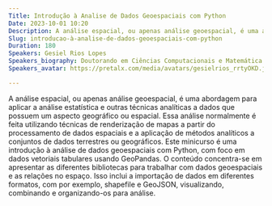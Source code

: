 ```yaml
---
Title: Introdução à Analise de Dados Geoespaciais com Python
Date: 2023-10-01 10:20
Description: A análise espacial, ou apenas análise geoespacial, é uma abordagem para aplicar a análise estatística e outras técnicas analíticas a dados que possuem um aspecto geográfico ou espacial.
Slug: introducao-à-analise-de-dados-geoespaciais-com-python
Duration: 180
Speakers: Gesiel Rios Lopes
Speakers_biography: Doutorando em Ciências Computacionais e Matemática Computacional na Universidade de São Paulo, com experiência em análise de dados e matemática computacional.
Speakers_avatar: https://pretalx.com/media/avatars/gesielrios_rrtyOKD.jpeg

---
```


A análise espacial, ou apenas análise geoespacial, é uma abordagem para aplicar a análise estatística e outras técnicas analíticas a dados que possuem um aspecto geográfico ou espacial. Essa análise normalmente é feita utilizando técnicas de renderização de mapas a partir do processamento de dados espaciais e a aplicação de métodos analíticos a conjuntos de dados terrestres ou geográficos. Este minicurso é uma introdução à análise de dados geoespaciais com Python, com foco em dados vetoriais tabulares usando GeoPandas. O conteúdo concentra-se em apresentar as diferentes bibliotecas para trabalhar com dados geoespaciais e as relações no espaço. Isso inclui a importação de dados em diferentes formatos, com por exemplo, shapefile e GeoJSON, visualizando, combinando e organizando-os para análise.